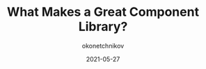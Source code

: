 ---
author: okonetchnikov
date: 2021-05-27
layout: post.njk
tags:
  - components
target_url: https://www.component-driven.dev/articles/what-makes-a-great-component-library
title: What Makes a Great Component Library?
---